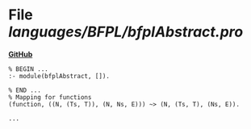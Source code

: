 # File _languages/BFPL/bfplAbstract.pro_
**[GitHub](https://github.com/softlang/yas/blob/master/languages/BFPL/bfplAbstract.pro)**
```
% BEGIN ...
:- module(bfplAbstract, []).

% END ...
% Mapping for functions
(function, ((N, (Ts, T)), (N, Ns, E))) ~> (N, (Ts, T), (Ns, E)).

...
```
